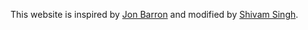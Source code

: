 This website is inspired by <a href="http://jonbarron.github.io">Jon Barron</a> and modified by <a href = mailto:ssing631@asu.edu>Shivam Singh</a>.
